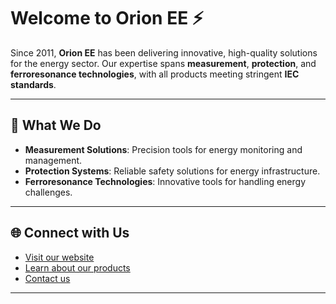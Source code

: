 # Welcome to Orion EE ⚡

Since 2011, **Orion EE** has been delivering innovative, high-quality solutions for the energy sector. Our expertise spans **measurement**, **protection**, and **ferroresonance technologies**, with all products meeting stringent **IEC standards**.

---

## 🌟 What We Do
- **Measurement Solutions**: Precision tools for energy monitoring and management.
- **Protection Systems**: Reliable safety solutions for energy infrastructure.
- **Ferroresonance Technologies**: Innovative tools for handling energy challenges.

---

## 🌐 Connect with Us
- [Visit our website](https://orionee.com)
- [Learn about our products](https://orionee.com/products)
- [Contact us](mailto:info@orionee.com)

---

